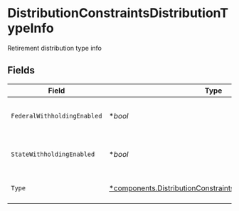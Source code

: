 # DistributionConstraintsDistributionTypeInfo

Retirement distribution type info


## Fields

| Field                                                                                                                                     | Type                                                                                                                                      | Required                                                                                                                                  | Description                                                                                                                               | Example                                                                                                                                   |
| ----------------------------------------------------------------------------------------------------------------------------------------- | ----------------------------------------------------------------------------------------------------------------------------------------- | ----------------------------------------------------------------------------------------------------------------------------------------- | ----------------------------------------------------------------------------------------------------------------------------------------- | ----------------------------------------------------------------------------------------------------------------------------------------- |
| `FederalWithholdingEnabled`                                                                                                               | **bool*                                                                                                                                   | :heavy_minus_sign:                                                                                                                        | Whether federal withholding is enabled                                                                                                    |                                                                                                                                           |
| `StateWithholdingEnabled`                                                                                                                 | **bool*                                                                                                                                   | :heavy_minus_sign:                                                                                                                        | Whether state withholding is enabled                                                                                                      |                                                                                                                                           |
| `Type`                                                                                                                                    | [*components.DistributionConstraintsDistributionTypeInfoType](../../models/components/distributionconstraintsdistributiontypeinfotype.md) | :heavy_minus_sign:                                                                                                                        | Retirement distribution type                                                                                                              | NORMAL                                                                                                                                    |